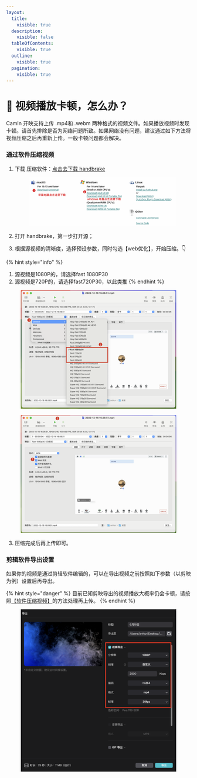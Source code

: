 ```yaml
---
layout:
  title:
    visible: true
  description:
    visible: false
  tableOfContents:
    visible: true
  outline:
    visible: true
  pagination:
    visible: true
---
```


# 📼 视频播放卡顿，怎么办？

CamIn 开映支持上传 .mp4和 .webm 两种格式的视频文件。如果播放视频时发现卡顿。请首先排除是否为网络问题所致。如果网络没有问题，建议通过如下方法将视频压缩之后再重新上传。一般卡顿问题都会解决。

### 通过软件压缩视频

1.  下载 压缩软件：[点击去下载 handbrake](https://handbrake.fr/downloads.php)

    <figure><img src="../.gitbook/assets/image (3) (1).png" alt=""><figcaption></figcaption></figure>
2. 打开 handbrake，第一步打开源；
3. 根据源视频的清晰度，选择预设参数，同时勾选【web优化】，开始压缩。👇

{% hint style="info" %}
1) 源视频是1080P的，请选择fast 1080P30
2) 源视频是720P的，请选择fast720P30，以此类推
{% endhint %}

<figure><img src="../.gitbook/assets/image (68).png" alt=""><figcaption></figcaption></figure>

<figure><img src="../.gitbook/assets/image (69).png" alt=""><figcaption></figcaption></figure>

3. 压缩完成后再上传即可。

### 剪辑软件导出设置

如果你的视频是通过剪辑软件编辑的，可以在导出视频之前按照如下参数（以剪映为例）设置后再导出。

{% hint style="danger" %}
目前已知剪映导出的视频播放大概率仍会卡顿，请按照[【软件压缩视频】](shi-pin-bo-fang-ka-dun.md#tong-guo-ruan-jian-ya-suo-shi-pin)的方法处理再上传。
{% endhint %}

<figure><img src="../.gitbook/assets/image (70).png" alt=""><figcaption></figcaption></figure>
